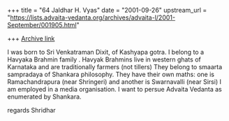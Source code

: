 +++
title = "64 Jaldhar H. Vyas"
date = "2001-09-26"
upstream_url = "https://lists.advaita-vedanta.org/archives/advaita-l/2001-September/001905.html"

+++
[Archive link](https://lists.advaita-vedanta.org/archives/advaita-l/2001-September/001905.html)

I was born to Sri Venkatraman Dixit, of Kashyapa gotra. I belong to a
Havyaka Brahmin family . Havyak Brahmins live in western ghats of
Karnataka and are traditionally farmers (not tillers) They belong to
smaarta sampradaya of Shankara philosophy. They have their own maths: one
is Ramachandrapura (near Shringeri) and another is Swarnavalli (near
Sirsi) I am employed in a media organisation. I want to persue Advaita
Vedanta as enumerated by Shankara.

regards
Shridhar

